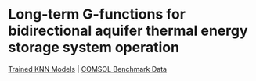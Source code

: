 # Long-term G-functions for bidirectional aquifer thermal energy storage system operation
[Trained KNN Models](https://drive.google.com/drive/folders/16ggPohiPyBKsgfQ8kYWGHRXsoD9BObes?usp=sharing) |
[COMSOL Benchmark Data](https://drive.google.com/drive/folders/1PxxW9ovcw0Zc_Yc7MPGFkF-T5g5LbLkR?usp=sharing)
